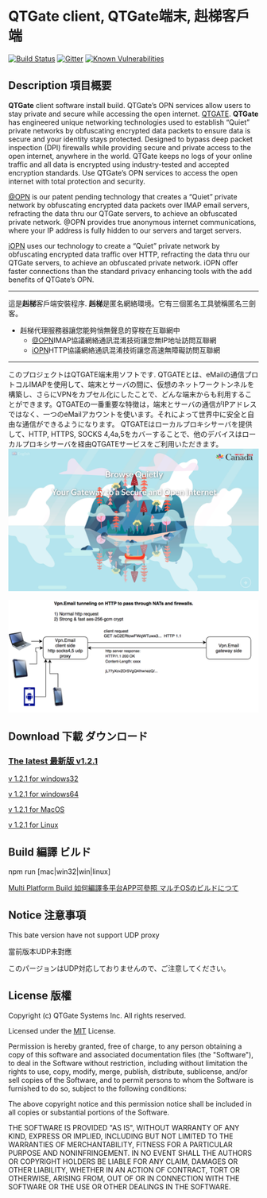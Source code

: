 # QTGate client, QTGate端末, 赳梯客戶端
[![Build Status](https://travis-ci.org/QTGate/QTGate-Desktop-Client.svg?branch=master)](https://travis-ci.org/QTGate/QTGate-Desktop-Client)
[![Gitter](https://img.shields.io/badge/chat-on%20gitter-blue.svg)](https://gitter.im/QTGate/Lobby)
[![Known Vulnerabilities](https://snyk.io/test/github/qtgate/qtgate-desktop-client/badge.svg)](https://snyk.io/test/github/qtgate/qtgate-desktop-client)
## Description 項目概要

**QTGate** client software install build.
QTGate’s OPN services allow users to stay private and secure while accessing the open internet. [QTGATE](https://www.qtgate.com).
**QTGate** has engineered unique networking technologies used to establish “Quiet” private networks by obfuscating encrypted data packets to ensure data is secure and your identity stays protected. Designed to bypass deep packet inspection (DPI) firewalls while providing secure and private access to the open internet, anywhere in the world.
QTGate keeps no logs of your online traffic and all data is encrypted using industry-tested and accepted encryption standards. Use QTGate’s OPN services to access the open internet with total protection and security.

[@OPN](https://github.com/QTGate/atOPN) is our patent pending technology that creates a “Quiet” private network by obfuscating encrypted data packets over IMAP email servers, refracting the data thru our QTGate servers, to achieve an obfuscated private network. @OPN provides true anonymous internet communications, where your IP address is fully hidden to our servers and target servers.

[iOPN](https://github.com/QTGate/iOPN) uses our technology to create a “Quiet” private network by obfuscating encrypted data traffic over HTTP, refracting the data thru our QTGate servers, to achieve an obfuscated private network. iOPN offer faster connections than the standard privacy enhancing tools with the add benefits of QTGate’s OPN.

***

這是**赳梯**客戶端安裝程序.
**赳梯**是匿名網絡環境。它有三個匿名工具號稱匿名三劍客。
- 赳梯代理服務器讓您能夠悄無聲息的穿梭在互聯網中
    * [@OPN](https://github.com/QTGate/atOPN)IMAP協議網絡通訊混淆技術讓您無IP地址訪問互聯網
    * [iOPN](https://github.com/QTGate/iOPN)HTTP協議網絡通訊混淆技術讓您高速無障礙訪問互聯網

***

このプロジェクトはQTGATE端末用ソフトです.
QTGATEとは、eMailの通信プロトコルIMAPを使用して、端末とサーバの間に、仮想のネットワークトンネルを構築し、さらにVPNをカプセル化にしたことで、どんな端末からも利用することができます。QTGATEの一番重要な特徴は，端末とサーバの通信がIPアドレスではなく、一つのeMailアカウントを使います。それによって世界中に安全と自由な通信ができるようになります。
QTGATEはローカルプロキシサーバを提供して、HTTP, HTTPS, SOCKS 4,4a,5をカバーすることで、他のデバイスはローカルプロキシサーバを経由QTGATEサービスをご利用いただきます。
![http protocol](/resources/canada150.png?raw=true)

![http protocol](/resources/vpn.email11.jpg?raw=true)

## Download 下載 ダウンロード

### [The latest 最新版 v1.2.1](https://github.com/QTGate/QTGate-Desktop-Client/releases/latest/)

[v 1.2.1 for windows32](https://github.com/QTGate/QTGate-Desktop-Client/releases/download/v1.2.1/qtgate.Setup.1.2.1.ia32.exe)

[v 1.2.1 for windows64](https://github.com/QTGate/QTGate-Desktop-Client/releases/download/v1.2.1/qtgate.Setup.1.2.1.exe)

[v 1.2.1 for MacOS](https://github.com/QTGate/QTGate-Desktop-Client/releases/download/v1.2.1/qtgate-1.2.1.dmg)

[v 1.2.1 for Linux](https://github.com/QTGate/QTGate-Desktop-Client/releases/download/v1.2.1/qtgate_1.2.1_amd64.deb)



## Build 編譯 ビルド

npm run [mac|win32|win|linux]

[Multi Platform Build 如何編譯多平台APP可參照 マルチOSのビルドにつて](https://www.electron.build/multi-platform-build)

## Notice 注意事項 

This bate version have not support UDP proxy

當前版本UDP未對應

このパージョンはUDP対応しておりませんので、ご注意してください。

## License 版權 

Copyright (c) QTGate Systems Inc. All rights reserved.

Licensed under the [MIT](LICENSE) License.

Permission is hereby granted, free of charge, to any person obtaining a copy
of this software and associated documentation files (the "Software"), to deal
in the Software without restriction, including without limitation the rights
to use, copy, modify, merge, publish, distribute, sublicense, and/or sell
copies of the Software, and to permit persons to whom the Software is
furnished to do so, subject to the following conditions:

The above copyright notice and this permission notice shall be included in
all copies or substantial portions of the Software.

THE SOFTWARE IS PROVIDED "AS IS", WITHOUT WARRANTY OF ANY KIND, EXPRESS OR
IMPLIED, INCLUDING BUT NOT LIMITED TO THE WARRANTIES OF MERCHANTABILITY,
FITNESS FOR A PARTICULAR PURPOSE AND NONINFRINGEMENT. IN NO EVENT SHALL THE
AUTHORS OR COPYRIGHT HOLDERS BE LIABLE FOR ANY CLAIM, DAMAGES OR OTHER
LIABILITY, WHETHER IN AN ACTION OF CONTRACT, TORT OR OTHERWISE, ARISING FROM,
OUT OF OR IN CONNECTION WITH THE SOFTWARE OR THE USE OR OTHER DEALINGS IN
THE SOFTWARE.